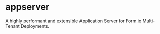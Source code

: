 # appserver
A highly performant and extensible Application Server for Form.io Multi-Tenant Deployments.
